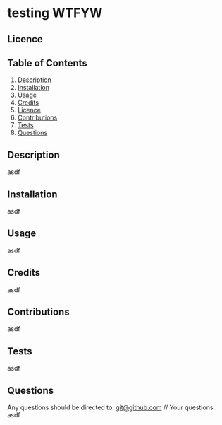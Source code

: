 # testing WTFYW
  
  ## Licence
  

  ## Table of Contents
  1. [Description](#description)
  2. [Installation](#installation)
  3. [Usage](#usage)
  4. [Credits](#credits)
  5. [Licence](#licence)
  6. [Contributions](#contributions)
  7. [Tests](#tests)
  8. [Questions](#questions)

  ## Description
  asdf

  ## Installation
  asdf

  ## Usage
  asdf

  ## Credits
  asdf

  ## Contributions
  asdf

  ## Tests
  asdf

  ## Questions
  Any questions should be directed to: git@github.com
  // Your questions: asdf

